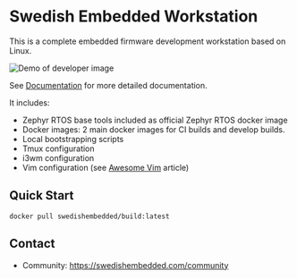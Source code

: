 # Swedish Embedded Workstation

This is a complete embedded firmware development workstation based on Linux.

![Demo of developer image](doc/images/demo.gif)

See [Documentation](doc/index.rst) for more detailed documentation.

It includes:

- Zephyr RTOS base tools included as official Zephyr RTOS docker image
- Docker images: 2 main docker images for CI builds and develop builds.
- Local bootstrapping scripts
- Tmux configuration
- i3wm configuration
- Vim configuration (see [Awesome Vim](https://swedishembedded.com/insights-vim-in-minutes/) article)

## Quick Start

```
docker pull swedishembedded/build:latest
```

## Contact

- Community: https://swedishembedded.com/community
